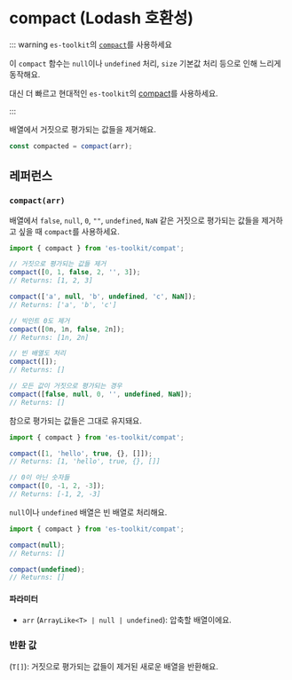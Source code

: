 # compact (Lodash 호환성)

::: warning `es-toolkit`의 [`compact`](../../array/compact.md)를 사용하세요

이 `compact` 함수는 `null`이나 `undefined` 처리, `size` 기본값 처리 등으로 인해 느리게 동작해요.

대신 더 빠르고 현대적인 `es-toolkit`의 [compact](../../array/compact.md)를 사용하세요.

:::

배열에서 거짓으로 평가되는 값들을 제거해요.

```typescript
const compacted = compact(arr);
```

## 레퍼런스

### `compact(arr)`

배열에서 `false`, `null`, `0`, `""`, `undefined`, `NaN` 같은 거짓으로 평가되는 값들을 제거하고 싶을 때 `compact`를 사용하세요.

```typescript
import { compact } from 'es-toolkit/compat';

// 거짓으로 평가되는 값들 제거
compact([0, 1, false, 2, '', 3]);
// Returns: [1, 2, 3]

compact(['a', null, 'b', undefined, 'c', NaN]);
// Returns: ['a', 'b', 'c']

// 빅인트 0도 제거
compact([0n, 1n, false, 2n]);
// Returns: [1n, 2n]

// 빈 배열도 처리
compact([]);
// Returns: []

// 모든 값이 거짓으로 평가되는 경우
compact([false, null, 0, '', undefined, NaN]);
// Returns: []
```

참으로 평가되는 값들은 그대로 유지돼요.

```typescript
import { compact } from 'es-toolkit/compat';

compact([1, 'hello', true, {}, []]);
// Returns: [1, 'hello', true, {}, []]

// 0이 아닌 숫자들
compact([0, -1, 2, -3]);
// Returns: [-1, 2, -3]
```

`null`이나 `undefined` 배열은 빈 배열로 처리해요.

```typescript
import { compact } from 'es-toolkit/compat';

compact(null);
// Returns: []

compact(undefined);
// Returns: []
```

#### 파라미터

- `arr` (`ArrayLike<T> | null | undefined`): 압축할 배열이에요.

### 반환 값

(`T[]`): 거짓으로 평가되는 값들이 제거된 새로운 배열을 반환해요.
